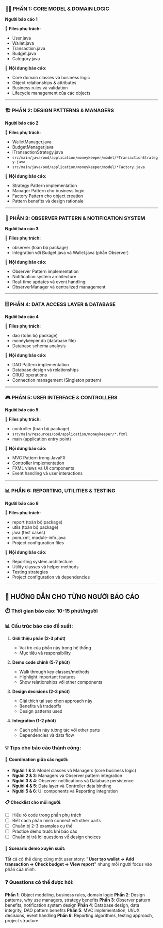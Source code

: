 ### **👨‍💻 PHẦN 1: CORE MODEL & DOMAIN LOGIC**
**Người báo cáo 1**

**📁 Files phụ trách:**
- User.java
- Wallet.java
- Transaction.java
- Budget.java
- Category.java

**🎯 Nội dung báo cáo:**
- Core domain classes và business logic
- Object relationships & attributes
- Business rules và validation
- Lifecycle management của các objects

---

### **🏗️ PHẦN 2: DESIGN PATTERNS & MANAGERS**
**Người báo cáo 2**

**📁 Files phụ trách:**
- WalletManager.java
- BudgetManager.java
- ITransactionStrategy.java
- `src/main/java/ood/application/moneykeeper/model/*TransactionStrategy.java`
- `src/main/java/ood/application/moneykeeper/model/*Factory.java`

**🎯 Nội dung báo cáo:**
- Strategy Pattern implementation
- Manager Pattern cho business logic
- Factory Pattern cho object creation
- Pattern benefits và design rationale

---

### **🔔 PHẦN 3: OBSERVER PATTERN & NOTIFICATION SYSTEM**
**Người báo cáo 3**

**📁 Files phụ trách:**
- observer (toàn bộ package)
- Integration với Budget.java và Wallet.java (phần Observer)

**🎯 Nội dung báo cáo:**
- Observer Pattern implementation
- Notification system architecture
- Real-time updates và event handling
- ObserverManager và centralized management

---

### **🗄️ PHẦN 4: DATA ACCESS LAYER & DATABASE**
**Người báo cáo 4**

**📁 Files phụ trách:**
- dao (toàn bộ package)
- moneykeeper.db (database file)
- Database schema analysis

**🎯 Nội dung báo cáo:**
- DAO Pattern implementation
- Database design và relationships
- CRUD operations
- Connection management (Singleton pattern)

---

### **🎮 PHẦN 5: USER INTERFACE & CONTROLLERS**
**Người báo cáo 5**

**📁 Files phụ trách:**
- controller (toàn bộ package)
- `src/main/resources/ood/application/moneykeeper/*.fxml`
- main (application entry point)

**🎯 Nội dung báo cáo:**
- MVC Pattern trong JavaFX
- Controller implementation
- FXML views và UI components
- Event handling và user interactions

---

### **📊 PHẦN 6: REPORTING, UTILITIES & TESTING**
**Người báo cáo 6**

**📁 Files phụ trách:**
- report (toàn bộ package)
- utils (toàn bộ package)
- java (test cases)
- pom.xml, module-info.java
- Project configuration files

**🎯 Nội dung báo cáo:**
- Reporting system architecture
- Utility classes và helper methods
- Testing strategies
- Project configuration và dependencies

---

## **📝 HƯỚNG DẪN CHO TỪNG NGƯỜI BÁO CÁO**

### **⏱️ Thời gian báo cáo:** 10-15 phút/người

### **📊 Cấu trúc báo cáo đề xuất:**

1. **Giới thiệu phần (2-3 phút)**
   - Vai trò của phần này trong hệ thống
   - Mục tiêu và responsibility

2. **Demo code chính (5-7 phút)**
   - Walk through key classes/methods
   - Highlight important features
   - Show relationships với other components

3. **Design decisions (2-3 phút)**
   - Giải thích tại sao chọn approach này
   - Benefits và tradeoffs
   - Design patterns used

4. **Integration (1-2 phút)**
   - Cách phần này tương tác với other parts
   - Dependencies và data flow

### **💡 Tips cho báo cáo thành công:**

#### **🔗 Coordination giữa các người:**
- **Người 1 & 2**: Model classes và Managers (core business logic)
- **Người 2 & 3**: Managers và Observer pattern integration
- **Người 3 & 4**: Observer notifications và Database persistence
- **Người 4 & 5**: Data layer và Controller data binding
- **Người 5 & 6**: UI components và Reporting integration

#### **📋 Checklist cho mỗi người:**
- [ ] Hiểu rõ code trong phần phụ trách
- [ ] Biết cách phần mình connect với other parts
- [ ] Chuẩn bị 2-3 examples cụ thể
- [ ] Practice demo trước khi báo cáo
- [ ] Chuẩn bị trả lời questions về design choices

#### **🎯 Scenario demo xuyên suốt:**
Tất cả có thể dùng cùng một user story: **"User tạo wallet → Add transaction → Check budget → View report"** nhưng mỗi người focus vào phần của mình.

### **❓ Questions có thể được hỏi:**

**Phần 1**: Object modeling, business rules, domain logic
**Phần 2**: Design patterns, why use managers, strategy benefits
**Phần 3**: Observer pattern benefits, notification system design
**Phần 4**: Database design, data integrity, DAO pattern benefits
**Phần 5**: MVC implementation, UI/UX decisions, event handling
**Phần 6**: Reporting algorithms, testing approach, project structure
